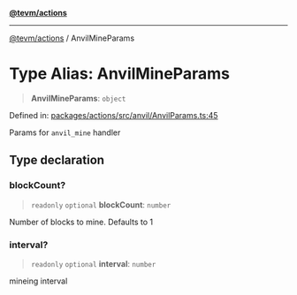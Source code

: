 [**@tevm/actions**](../README.md)

***

[@tevm/actions](../globals.md) / AnvilMineParams

# Type Alias: AnvilMineParams

> **AnvilMineParams**: `object`

Defined in: [packages/actions/src/anvil/AnvilParams.ts:45](https://github.com/evmts/tevm-monorepo/blob/main/packages/actions/src/anvil/AnvilParams.ts#L45)

Params for `anvil_mine` handler

## Type declaration

### blockCount?

> `readonly` `optional` **blockCount**: `number`

Number of blocks to mine. Defaults to 1

### interval?

> `readonly` `optional` **interval**: `number`

mineing interval
